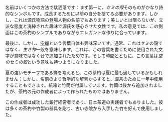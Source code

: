 <p>名前はいくつかの方法で駄洒落です：まず第一に、<em>セミの殻</em>そのものがかなり詩的なシンボルです。成長するために以前の自分を捨てる必要があります。しかし、これは源氏物語の登場人物の名前でもあります；美しいとは限らないが、立派な態度と洗練された趣味で源氏を感心させた女性です。私の意見では、この側面はこの茶杓のシンプルでありながらエレガントな作りに合っています。</p>
<p>最後に、しかし、<abbr title="utsusemi">空蝉</abbr>という言葉自体も興味深いです。通常、これはセミの殻ではなく、<em>生き物</em>一般を意味します。これは、この言葉を書くために使用された文字が意味ではなく音で追加されたためです。そして時間とともに、この言葉は<em>空のセミの殻</em>という意味も持つようになりました。</p>
<p>夏の強いモチーフである蝉を考えると、この茶杓は夏に最も適しているかもしれません；しかし、名前のより哲学的な解釈からすると、濃茶のために一年中使用することもできます。紙箱と竹筒が付属しています。竹筒は後から追加されましたが、茶杓の元の作成者によって作られたものではありません。</p>
<p>この作成者は成功した銀行経営者であり、日本茶道の実践者でもありました。彼は多くの茶杓や竹製の器具を彫り、古い寺院から入手した竹を好んで使用しました。</p>
